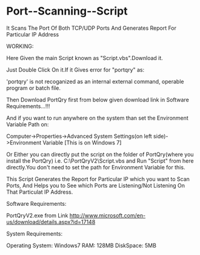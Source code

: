 Port--Scanning--Script
======================

It Scans The Port Of Both TCP/UDP Ports And Generates Report For Particular IP Address

WORKING:

Here Given the main Script known as "Script.vbs".Download it.

Just Double Click On it.If it Gives error for "portqry" as:

'portqry' is not recoganized as an internal external command, operable program or batch file.

Then Download PortQry first from below given download link in Software Requirements...!!!

And if you want to run anywhere on the system than set the Environment Variable Path on:

Computer->Properties->Advanced System Settings(on left side)->Environment Variable [This is on Windows 7]

Or Either you can directly put the script on the folder of PortQry(where you install the PortQry) i.e. C:\PortQryV2\Script.vbs
and Run "Script" from here directly.You don't need to set the path for Environment Variable for this.

This Script Generates the Report for Particular IP which you want to Scan Ports,
And Helps you to See which Ports are Listening/Not Listening On That Particulat IP Address.

Software Requirements:

PortQryV2.exe from Link http://www.microsoft.com/en-us/download/details.aspx?id=17148

System Requirements:

Operating System: Windows7
RAM: 128MB
DiskSpace: 5MB
